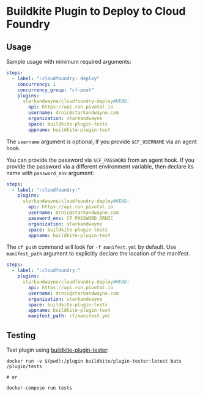 # Buildkite Plugin to Deploy to Cloud Foundry

## Usage

Sample usage with minimum required arguments:

```yaml
steps:
  - label: ":cloudfoundry: deploy"
    concurrency: 1
    concurrency_group: "cf-push"
    plugins:
      starkandwayne/cloudfoundry-deploy#HEAD:
        api: https://api.run.pivotal.io
        username: drnic@starkandwayne.com
        organization: starkandwayne
        space: buildkite-plugin-tests
        appname: buildkite-plugin-test
```

The `username` argument is optional, if you provide `$CF_USERNAME` via an agent hook.

You can provide the password via `$CF_PASSWORD` from an agent hook. If you provide the password via a different environment variable, then declare its name with `password_env` argument:

```yaml
steps:
  - label: ":cloudfoundry:"
    plugins:
      starkandwayne/cloudfoundry-deploy#HEAD:
        api: https://api.run.pivotal.io
        username: drnic@starkandwayne.com
        password_env: CF_PASSWORD_DRNIC
        organization: starkandwayne
        space: buildkite-plugin-tests
        appname: buildkite-plugin-test
```

The `cf push` command will look for `-f manifest.yml` by default. Use `manifest_path` argument to explicitly declare the location of the manifest.

```yaml
steps:
  - label: ":cloudfoundry:"
    plugins:
      starkandwayne/cloudfoundry-deploy#HEAD:
        api: https://api.run.pivotal.io
        username: drnic@starkandwayne.com
        organization: starkandwayne
        space: buildkite-plugin-tests
        appname: buildkite-plugin-test
        manifest_path: cf/manifest.yml
```

## Testing

Test plugin using [buildkite-plugin-tester](https://github.com/buildkite-plugins/buildkite-plugin-tester):

```
docker run -v $(pwd):/plugin buildkite/plugin-tester:latest bats /plugin/tests

# or

docker-compose run tests
```
